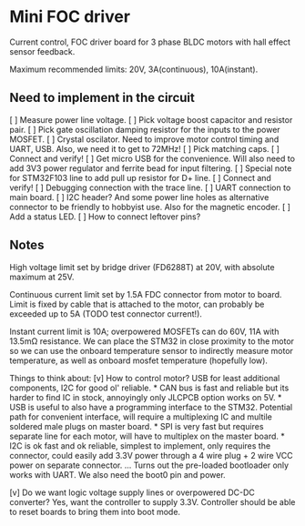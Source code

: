 Mini FOC driver
===============

Current control, FOC driver board for 3 phase BLDC motors with hall effect sensor feedback.

Maximum recommended limits: 20V, 3A(continuous), 10A(instant).

Need to implement in the circuit
--------------------------------

[ ] Measure power line voltage.
[ ] Pick voltage boost capacitor and resistor pair.
[ ] Pick gate oscillation damping resistor for the inputs to the power MOSFET.
[ ] Crystal oscilator. Need to improve motor control timing and UART, USB. Also, we need it to get to 72MHz!
	[ ] Pick matching caps.
	[ ] Connect and verify!
[ ] Get micro USB for the convenience. Will also need to add 3V3 power regulator and ferrite bead for input filtering.
	[ ] Special note for STM32F103 line to add pull up resistor for D+ line.
	[ ] Connect and verify!
[ ] Debugging connection with the trace line.
[ ] UART connection to main board.
[ ] I2C header? And some power line holes as alternative connector to be friendly to hobbyist use. Also for the magnetic encoder.
[ ] Add a status LED.
[ ] How to connect leftover pins?


Notes
-----

High voltage limit set by bridge driver (FD6288T) at 20V, with absolute maximum at 25V.

Continuous current limit set by 1.5A FDC connector from motor to board. Limit is fixed by cable 
that is attached to the motor, can probably be exceeded up to 5A (TODO test connector current!).

Instant current limit is 10A; overpowered MOSFETs can do 60V, 11A with 13.5mΩ resistance. We can
place the STM32 in close proximity to the motor so we can use the onboard temperature sensor to
indirectly measure motor temperature, as well as onboard mosfet temperature (hopefully low). 

Things to think about:
[v] How to control motor? USB for least additional components, I2C for good ol' reliable.
	* CAN bus is fast and reliable but its harder to find IC in stock, annoyingly only JLCPCB option works on 5V.
	* USB is useful to also have a programming interface to the STM32. Potential path for convenient interface,
	will require a multiplexing IC and multile soldered male plugs on master board.
	* SPI is very fast but requires separate line for each motor, will have to multiplex on the master board.
	* I2C is ok fast and ok reliable, simplest to implement, only requires the connector, could easily add 3.3V
	power through a 4 wire plug + 2 wire VCC power on separate connector.
... Turns out the pre-loaded bootloader only works with UART. We also need the boot0 pin and power.

[v] Do we want logic voltage supply lines or overpowered DC-DC converter?
Yes, want the controller to supply 3.3V. Controller should be able to reset boards to bring them into boot mode.
